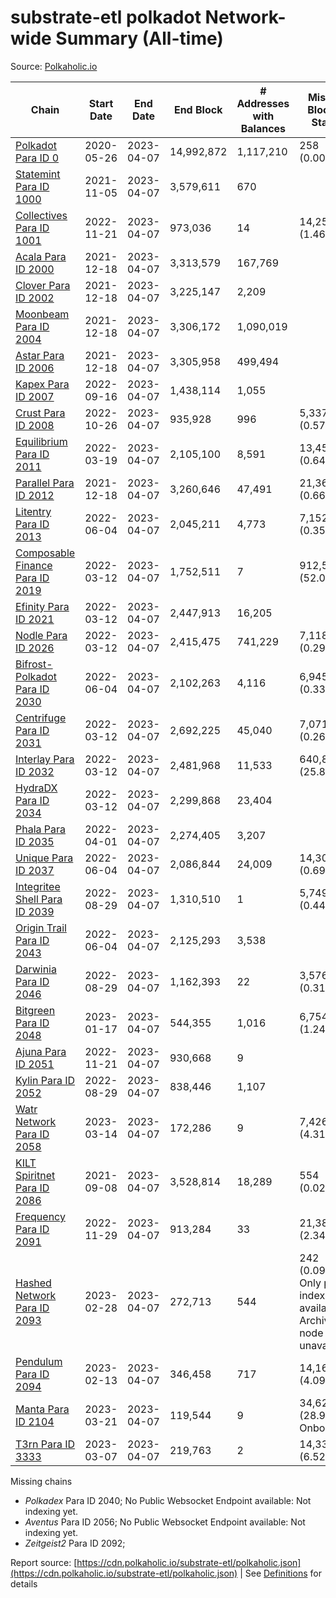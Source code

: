 # substrate-etl polkadot Network-wide Summary (All-time)

Source: [Polkaholic.io](https://polkaholic.io)


| Chain            | Start Date | End Date | End Block | # Addresses with Balances | Missing Blocks / Status |
| ---------------- | ---------- | ---------| --------- | ------------------------- | ----------------------- |
| [Polkadot Para ID 0](/polkadot/0-polkadot) | 2020-05-26 | 2023-04-07 | 14,992,872 |  1,117,210 | 258 (0.00%)  |
| [Statemint Para ID 1000](/polkadot/1000-statemint) | 2021-11-05 | 2023-04-07 | 3,579,611 |  670 |    |
| [Collectives Para ID 1001](/polkadot/1001-collectives) | 2022-11-21 | 2023-04-07 | 973,036 |  14 | 14,253 (1.46%)  |
| [Acala Para ID 2000](/polkadot/2000-acala) | 2021-12-18 | 2023-04-07 | 3,313,579 |  167,769 |    |
| [Clover Para ID 2002](/polkadot/2002-clover) | 2021-12-18 | 2023-04-07 | 3,225,147 |  2,209 |    |
| [Moonbeam Para ID 2004](/polkadot/2004-moonbeam) | 2021-12-18 | 2023-04-07 | 3,306,172 |  1,090,019 |    |
| [Astar Para ID 2006](/polkadot/2006-astar) | 2021-12-18 | 2023-04-07 | 3,305,958 |  499,494 |    |
| [Kapex Para ID 2007](/polkadot/2007-kapex) | 2022-09-16 | 2023-04-07 | 1,438,114 |  1,055 |    |
| [Crust Para ID 2008](/polkadot/2008-crust) | 2022-10-26 | 2023-04-07 | 935,928 |  996 | 5,337 (0.57%)  |
| [Equilibrium Para ID 2011](/polkadot/2011-equilibrium) | 2022-03-19 | 2023-04-07 | 2,105,100 |  8,591 | 13,459 (0.64%)  |
| [Parallel Para ID 2012](/polkadot/2012-parallel) | 2021-12-18 | 2023-04-07 | 3,260,646 |  47,491 | 21,367 (0.66%)  |
| [Litentry Para ID 2013](/polkadot/2013-litentry) | 2022-06-04 | 2023-04-07 | 2,045,211 |  4,773 | 7,152 (0.35%)  |
| [Composable Finance Para ID 2019](/polkadot/2019-composable) | 2022-03-12 | 2023-04-07 | 1,752,511 |  7 | 912,512 (52.07%)  |
| [Efinity Para ID 2021](/polkadot/2021-efinity) | 2022-03-12 | 2023-04-07 | 2,447,913 |  16,205 |    |
| [Nodle Para ID 2026](/polkadot/2026-nodle) | 2022-03-12 | 2023-04-07 | 2,415,475 |  741,229 | 7,118 (0.29%)  |
| [Bifrost-Polkadot Para ID 2030](/polkadot/2030-bifrost-dot) | 2022-06-04 | 2023-04-07 | 2,102,263 |  4,116 | 6,945 (0.33%)  |
| [Centrifuge Para ID 2031](/polkadot/2031-centrifuge) | 2022-03-12 | 2023-04-07 | 2,692,225 |  45,040 | 7,071 (0.26%)  |
| [Interlay Para ID 2032](/polkadot/2032-interlay) | 2022-03-12 | 2023-04-07 | 2,481,968 |  11,533 | 640,874 (25.82%)  |
| [HydraDX Para ID 2034](/polkadot/2034-hydradx) | 2022-03-12 | 2023-04-07 | 2,299,868 |  23,404 |    |
| [Phala Para ID 2035](/polkadot/2035-phala) | 2022-04-01 | 2023-04-07 | 2,274,405 |  3,207 |    |
| [Unique Para ID 2037](/polkadot/2037-unique) | 2022-06-04 | 2023-04-07 | 2,086,844 |  24,009 | 14,301 (0.69%)  |
| [Integritee Shell Para ID 2039](/polkadot/2039-integritee-shell) | 2022-08-29 | 2023-04-07 | 1,310,510 |  1 | 5,749 (0.44%)  |
| [Origin Trail Para ID 2043](/polkadot/2043-origintrail) | 2022-06-04 | 2023-04-07 | 2,125,293 |  3,538 |    |
| [Darwinia Para ID 2046](/polkadot/2046-darwinia) | 2022-08-29 | 2023-04-07 | 1,162,393 |  22 | 3,576 (0.31%)  |
| [Bitgreen Para ID 2048](/polkadot/2048-bitgreen) | 2023-01-17 | 2023-04-07 | 544,355 |  1,016 | 6,754 (1.24%)  |
| [Ajuna Para ID 2051](/polkadot/2051-ajuna) | 2022-11-21 | 2023-04-07 | 930,668 |  9 |    |
| [Kylin Para ID 2052](/polkadot/2052-kylin) | 2022-08-29 | 2023-04-07 | 838,446 |  1,107 |    |
| [Watr Network Para ID 2058](/polkadot/2058-watr) | 2023-03-14 | 2023-04-07 | 172,286 |  9 | 7,426 (4.31%)  |
| [KILT Spiritnet Para ID 2086](/polkadot/2086-kilt) | 2021-09-08 | 2023-04-07 | 3,528,814 |  18,289 | 554 (0.02%)  |
| [Frequency Para ID 2091](/polkadot/2091-frequency) | 2022-11-29 | 2023-04-07 | 913,284 |  33 | 21,384 (2.34%)  |
| [Hashed Network Para ID 2093](/polkadot/2093-hashed) | 2023-02-28 | 2023-04-07 | 272,713 |  544 | 242 (0.09%) Only partial index available: Archive node unavailable |
| [Pendulum Para ID 2094](/polkadot/2094-pendulum) | 2023-02-13 | 2023-04-07 | 346,458 |  717 | 14,163 (4.09%)  |
| [Manta Para ID 2104](/polkadot/2104-manta) | 2023-03-21 | 2023-04-07 | 119,544 |  9 | 34,621 (28.96%) Onboarding |
| [T3rn Para ID 3333](/polkadot/3333-t3rn) | 2023-03-07 | 2023-04-07 | 219,763 |  2 | 14,331 (6.52%)  |

Missing chains


* *Polkadex* Para ID 2040; No Public Websocket Endpoint available: Not indexing yet.
* *Aventus* Para ID 2056; No Public Websocket Endpoint available: Not indexing yet.
* *Zeitgeist2* Para ID 2092; 

Report source: [https://cdn.polkaholic.io/substrate-etl/polkaholic.json](https://cdn.polkaholic.io/substrate-etl/polkaholic.json) | See [Definitions](/DEFINITIONS.md) for details
